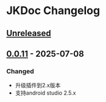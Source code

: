 <!-- Keep a Changelog guide -> https://keepachangelog.com -->

# JKDoc Changelog

## [Unreleased]

## [0.0.11] - 2025-07-08

### Changed

- 升级插件到2.x版本
- 支持android studio 2.5.x

[Unreleased]: https://github.com/larboy1991/JKDoc/compare/v0.0.11...HEAD
[0.0.11]: https://github.com/larboy1991/JKDoc/commits/v0.0.11
